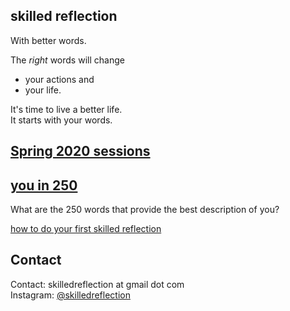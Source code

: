 ## skilled reflection  

<div id="type_text", style="white-space: pre-line"></div>

With better words.

The *right* words will change  
  - your actions and 
  - your life.

It's time to live a better life.  
It starts with your words.

## [Spring 2020 sessions](club_meetings.md)


## [you in 250](self250.md)
What are the 250 words that provide the best description of you? 

[how to do your first skilled reflection](self250.md)


## Contact 

Contact: 
skilledreflection at gmail dot com  
Instagram: [@skilledreflection](https://www.instagram.com/skilledreflection/)

<script>

var input_1 = 'How would your life look  if you put it on paper?'.split("");
var strike_1 = 'How <strike> would your life look if you put it on paper</strike>?';

var input_2a = 'How ';
var input_2 = 'do you get what you need and want?'.split("");
var strike_2 = 'How do you <strike>get what you need and want</strike>?' ;

var input_3a = 'How do you ' ;
var input_3 = 'clarify and direct your life?'.split("") ;

var text_speed = 30;
var step_dur = 200;
var text1_dur = 1000 ;

var loopTimer;
function textprint_1() {

  if(input_1.length > 0) {
    document.getElementById("type_text").innerHTML += input_1.shift();
    } else {
      clearTimeout(loopTimer);
      return false;
      }
    loopTimer = setTimeout('textprint_1()',text_speed);
    }

var update_text = function(new_text) {
document.getElementById("type_text").innerHTML = new_text
}

function textprint_2() {
  if(input_2.length > 0) {
    document.getElementById("type_text").innerHTML += input_2.shift();
    } else {
      clearTimeout(loopTimer);
      return false;
      }
    loopTimer = setTimeout('textprint_2()',text_speed);
    }

function textprint_3() {
  if(input_3.length > 0) {
    document.getElementById("type_text").innerHTML += input_3.shift();
    } else {
      clearTimeout(loopTimer);
      return false;
      }
    loopTimer = setTimeout('textprint_3()',text_speed);
    }

textprint_1();
setTimeout('update_text(strike_1)',2000); 
setTimeout('update_text(input_2a)',3600); 
setTimeout('textprint_2()',3800);

setTimeout('update_text(strike_2)',6000); 
setTimeout('update_text(input_3a)',6600); 
setTimeout('textprint_3()',6800);
 </script>

